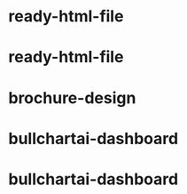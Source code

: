 # ready-html-file
# ready-html-file
# brochure-design
# bullchartai-dashboard
# bullchartai-dashboard
